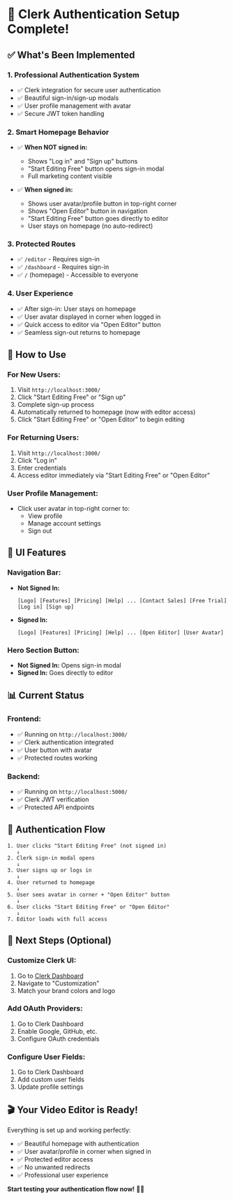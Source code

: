 # 🎉 Clerk Authentication Setup Complete!

## ✅ What's Been Implemented

### 1. **Professional Authentication System**
- ✅ Clerk integration for secure user authentication
- ✅ Beautiful sign-in/sign-up modals
- ✅ User profile management with avatar
- ✅ Secure JWT token handling

### 2. **Smart Homepage Behavior**
- ✅ **When NOT signed in:**
  - Shows "Log in" and "Sign up" buttons
  - "Start Editing Free" button opens sign-in modal
  - Full marketing content visible
  
- ✅ **When signed in:**
  - Shows user avatar/profile button in top-right corner
  - Shows "Open Editor" button in navigation
  - "Start Editing Free" button goes directly to editor
  - User stays on homepage (no auto-redirect)

### 3. **Protected Routes**
- ✅ `/editor` - Requires sign-in
- ✅ `/dashboard` - Requires sign-in
- ✅ `/` (homepage) - Accessible to everyone

### 4. **User Experience**
- ✅ After sign-in: User stays on homepage
- ✅ User avatar displayed in corner when logged in
- ✅ Quick access to editor via "Open Editor" button
- ✅ Seamless sign-out returns to homepage

## 🚀 How to Use

### **For New Users:**
1. Visit `http://localhost:3000/`
2. Click "Start Editing Free" or "Sign up"
3. Complete sign-up process
4. Automatically returned to homepage (now with editor access)
5. Click "Start Editing Free" or "Open Editor" to begin editing

### **For Returning Users:**
1. Visit `http://localhost:3000/`
2. Click "Log in"
3. Enter credentials
4. Access editor immediately via "Start Editing Free" or "Open Editor"

### **User Profile Management:**
- Click user avatar in top-right corner to:
  - View profile
  - Manage account settings
  - Sign out

## 🎨 UI Features

### **Navigation Bar:**
- **Not Signed In:**
  ```
  [Logo] [Features] [Pricing] [Help] ... [Contact Sales] [Free Trial] [Log in] [Sign up]
  ```

- **Signed In:**
  ```
  [Logo] [Features] [Pricing] [Help] ... [Open Editor] [User Avatar]
  ```

### **Hero Section Button:**
- **Not Signed In:** Opens sign-in modal
- **Signed In:** Goes directly to editor

## 📊 Current Status

### **Frontend:**
- ✅ Running on `http://localhost:3000/`
- ✅ Clerk authentication integrated
- ✅ User button with avatar
- ✅ Protected routes working

### **Backend:**
- ✅ Running on `http://localhost:5000/`
- ✅ Clerk JWT verification
- ✅ Protected API endpoints

## 🔐 Authentication Flow

```
1. User clicks "Start Editing Free" (not signed in)
   ↓
2. Clerk sign-in modal opens
   ↓
3. User signs up or logs in
   ↓
4. User returned to homepage
   ↓
5. User sees avatar in corner + "Open Editor" button
   ↓
6. User clicks "Start Editing Free" or "Open Editor"
   ↓
7. Editor loads with full access
```

## 🎯 Next Steps (Optional)

### **Customize Clerk UI:**
1. Go to [Clerk Dashboard](https://dashboard.clerk.com)
2. Navigate to "Customization"
3. Match your brand colors and logo

### **Add OAuth Providers:**
1. Go to Clerk Dashboard
2. Enable Google, GitHub, etc.
3. Configure OAuth credentials

### **Configure User Fields:**
1. Go to Clerk Dashboard
2. Add custom user fields
3. Update profile settings

## 🎬 Your Video Editor is Ready!

Everything is set up and working perfectly:
- ✅ Beautiful homepage with authentication
- ✅ User avatar/profile in corner when signed in
- ✅ Protected editor access
- ✅ No unwanted redirects
- ✅ Professional user experience

**Start testing your authentication flow now!** 🚀✨


